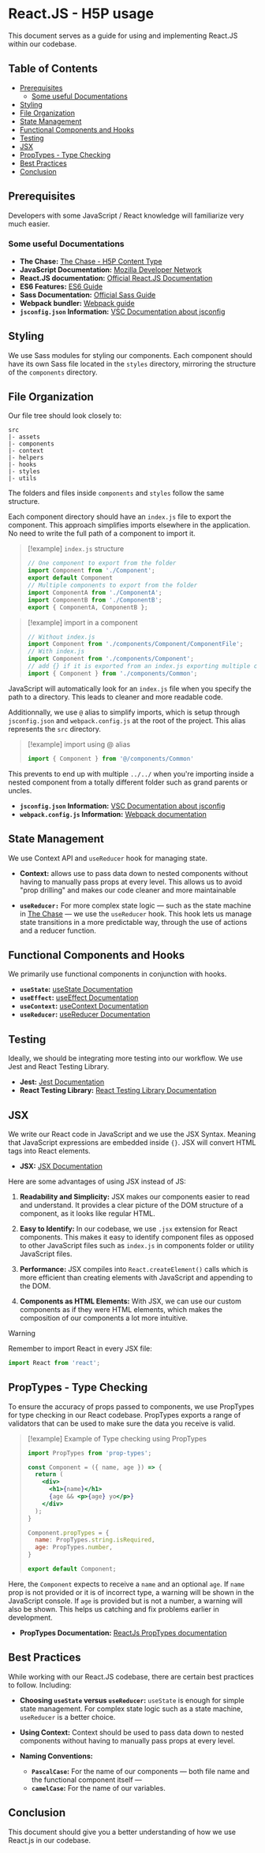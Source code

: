 # React.JS - H5P usage
This document serves as a guide for using and implementing React.JS within our codebase.

## Table of Contents
- [Prerequisites](#prerequisites)
	- [Some useful Documentations](#some-useful-documentations)
- [Styling](#styling)
- [File Organization](#file-organization)
- [State Management](#state-management)
- [Functional Components and Hooks](#functional-components-and-hooks)
- [Testing](#testing)
- [JSX](#jsx)
- [PropTypes - Type Checking](#proptypes---type-checking)
- [Best Practices](#best-practices)
- [Conclusion](#conclusion)

## Prerequisites
Developers with some JavaScript / React knowledge will familiarize very much easier.

### Some useful Documentations
- **The Chase:** [The Chase - H5P Content Type](https://github.com/h5p/h5p-chase)
- **JavaScript Documentation:** [Mozilla Developer Network](https://developer.mozilla.org/en-US/docs/Web/JavaScript/Guide)
- **React.JS documentation:** [Official React.JS Documentation](https://reactjs.org/tutorial/tutorial.html)
- **ES6 Features:** [ES6 Guide](http://es6-features.org)
- **Sass Documentation:** [Official Sass Guide](https://sass-lang.com/guide)
- **Webpack bundler:** [Webpack guide](https://webpack.js.org/guides/getting-started/)
- **`jsconfig.json` Information:** [VSC Documentation about jsconfig](https://code.visualstudio.com/docs/languages/jsconfig)

## Styling
We use Sass modules for styling our components. Each component should have its own Sass file located in the `styles` directory, mirroring the structure of the `components` directory.

## File Organization
Our file tree should look closely to:
```
src
|- assets
|- components
|- context
|- helpers
|- hooks
|- styles
|- utils
```

The folders and files inside `components` and `styles` follow the same structure.

Each component directory should have an `index.js` file to export the component. This approach simplifies imports elsewhere in the application. No need to write the full path of a component to import it.

> [!example] `index.js` structure
> ```jsx
> // One component to export from the folder
> import Component from './Component';
> export default Component
> // Multiple components to export from the folder
> import ComponentA from './ComponentA';
> import ComponentB from './ComponentB';
> export { ComponentA, ComponentB };

> [!example] import in a component
> ```jsx
> // Without index.js
> import Component from './components/Component/ComponentFile';
> // With index.js
> import Component from './components/Component';
> // add {} if it is exported from an index.js exporting multiple component
> import { Component } from './components/Common';

JavaScript will automatically look for an `index.js` file when you specify the path to a directory. This leads to cleaner and more readable code.

Additionnally, we use `@` alias to simplify imports, which is setup through `jsconfig.json` and `webpack.config.js` at the root of the project. This alias represents the `src` directory.

>[!example] import using @ alias
>```jsx
>import { Component } from '@/components/Common'

This prevents to end up with multiple `../../` when you're importing inside a nested component from a totally different folder such as grand parents or uncles.

- **`jsconfig.json` Information:** [VSC Documentation about jsconfig](https://code.visualstudio.com/docs/languages/jsconfig)
- **`webpack.config.js` Information:** [Webpack documentation](https://webpack.js.org/configuration/resolve/)

## State Management
We use Context API and `useReducer` hook for managing state. 

- **Context:**
	allows use to pass data down to nested components without having to manually pass props at every level. This allows us to avoid "prop drilling" and makes our code cleaner and more maintainable
	
- **`useReducer:`**
	For more complex state logic — such as the state machine in [The Chase](https://github.com/h5p/h5p-chase) — we use the `useReducer` hook. This hook lets us manage state transitions in a more predictable way, through the use of actions and a reducer function.
	

## Functional Components and Hooks
We primarily use functional components in conjunction with hooks.

- **`useState`:** [useState Documentation](https://react.dev/reference/react/useState)
- **`useEffect`:** [useEffect Documentation](https://react.dev/reference/react/useEffect)
- **`useContext`:** [useContext Documentation](https://react.dev/reference/react/useContext)
- **`useReducer`:** [useReducer Documentation](https://react.dev/reference/react/useReducer)

## Testing
Ideally, we should be integrating more testing into our workflow. We use Jest and React Testing Library.

- **Jest:** [Jest Documentation](https://jestjs.io/docs/en/getting-started)
- **React Testing Library:** [React Testing Library Documentation](https://testing-library.com/docs/react-testing-library/intro/)

## JSX
We write our React code in JavaScript and we use the JSX Syntax.
Meaning that JavaScript expressions are embedded inside `{}`. JSX will convert HTML tags into React elements. 

- **JSX:** [JSX Documentation](https://react.dev/learn/writing-markup-with-jsx)

Here are some advantages of using JSX instead of JS:
1. **Readability and Simplicity:** JSX makes our components easier to read and understand. It provides a clear picture of the DOM structure of a component, as it looks like regular HTML.

2. **Easy to Identify:** In our codebase, we use `.jsx` extension for React components. This makes it easy to identify component files as opposed to other JavaScript files such as `index.js` in components folder or utility JavaScript files.

3. **Performance:** JSX compiles into `React.createElement()` calls which is more efficient than creating elements with JavaScript and appending to the DOM.

4. **Components as HTML Elements:** With JSX, we can use our custom components as if they were HTML elements, which makes the composition of our components a lot more intuitive.

> [!warning]
> Remember to import React in every JSX file:
> ```jsx
> import React from 'react';

## PropTypes - Type Checking
To ensure the accuracy of props passed to components, we use PropTypes for type checking in our React codebase. PropTypes exports a range of validators that can be used to make sure the data you receive is valid.

> [!example] Example of Type checking using PropTypes
> ```jsx
> import PropTypes from 'prop-types';
> 
> const Component = ({ name, age }) => {
>   return (
>     <div>
>       <h1>{name}</h1>
>       {age && <p>{age} yo</p>}
>     </div>
>   );
> }
> 
> Component.propTypes = {
>   name: PropTypes.string.isRequired,
>   age: PropTypes.number,
> }
>
> export default Component;

Here, the `Component` expects to receive a `name` and an optional `age`. If `name` prop is not provided or it is of incorrect type, a warning will be shown in the JavaScript console. If `age` is provided but is not a number, a warning will also be shown. This helps us catching and fix problems earlier in development.
	
- **PropTypes Documentation:** [ReactJs PropTypes documentation](https://reactjs.org/docs/typechecking-with-proptypes.html)

## Best Practices
While working with our React.JS codebase, there are certain best practices to follow. Including:

- **Choosing `useState` versus `useReducer`:** 
	`useState` is enough for simple state management. For complex state logic such as a state machine, `useReducer` is a better choice.
	
- **Using Context:**
	Context should be used to pass data down to nested components without having to manually pass props at every level.
	
- **Naming Conventions:** 
	- **`PascalCase`:** For the name of our components — both file name and the functional component itself —
	- **`camelCase`:** For the name of our variables.

## Conclusion
This document should give you a better understanding of how we use React.js in our codebase.

